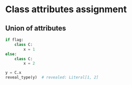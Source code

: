 # Class attributes assignment

## Union of attributes

```py
if flag:
    class C:
        x = 1
else:
    class C:
        x = 2

y = C.x
reveal_type(y)  # revealed: Literal[1, 2]
```
